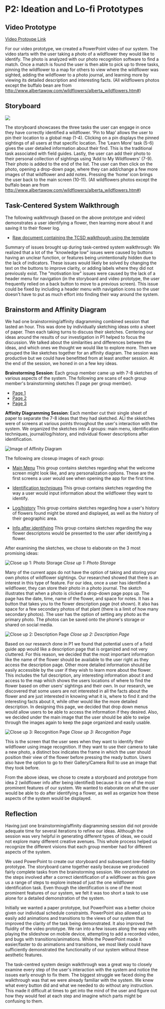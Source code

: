 # P2: Ideation and Lo-fi Prototypes

## Video Prototype

[](http://www.youtube.com/watch?v=RMINSD7MmT4)

[Video Protoype Link](https://youtu.be/hGRAoFOrvsY)

For our video prototype, we created a PowerPoint video of our system. The video starts with the user taking a photo of a wildflower they would like to identify. The photo is analyzed with our photo recognition software to find a match. Once a match is found the user is then able to pick up to three tasks, pinning the wildflower to a map for others to view where the wildflower was sighted, adding the wildflower to a photo journal, and learning more by viewing its detailed description and interesting facts. (All wildflowers photos except the buffalo bean are from http://www.albertawow.com/wildflowers/alberta_wildflowers.htm#)

## Storyboard

![](https://kowther.github.io/FieldGuide-481/storyboard.jpg)

The storyboard showcases the three tasks the user can engage in once they have correctly identified a wildflower. ‘Pin to Map’ allows the user to pin their location to a global map (1-4). Clicking on a pin displays the pinned sightings of all users at that specific location. The ‘Learn More’ task (5-6) gives the user detailed information about their find. This is the traditional task associated with field guides. Lastly, the user can add their photo to their personal collection of sightings using ‘Add to My Wildflowers’ (7-9). Their photo is added to the end of the list. The user can then click on the photo, opening a drop-down page, where they can add/change a few more images of that wildflower and add notes. Pressing the ‘home’ icon brings the user back to the main screen (10-11). (All wildflowers photos except the buffalo bean are from http://www.albertawow.com/wildflowers/alberta_wildflowers.htm#)

## Task-Centered System Walkthrough
The following walkthrough (based on the above prototype and video) demonstrates a user identifying a flower, then learning more about it and saving it to their flower log.

* [Raw document containing the TCSD walkthough using the template](https://kowther.github.io/FieldGuide-481/tcsd_walkthrough.pdf)

Summary of issues brought up during task-centred system walkthrough: We realized that a lot of the "knowledge low" issues were caused by buttons having an unclear function, or features being unintentionally hidden due to the lack of indicators. These issues would likely be solved by changing the text on the buttons to improve clarity, or adding labels where they did not previously exist. The "motivation low" issues were caused by the lack of a header menu for navigation (in the storyboard and video prototype, the user frequently relied on a back button to move to a previous screen). This issue could be fixed by including a header menu with navigation icons so the user doesn't have to put as much effort into finding their way around the system.

## Brainstorm and Affinity Diagram

We had one brainstorming/affinity diagramming combined session that lasted an hour. This was done by individually sketching ideas onto a sheet of paper. Then each taking turns to discuss their sketches. Centering our ideas around the results of our investigation in P1 helped to focus the discussion. We talked about the similarities and differences between the ideas, and which ones we thought we would like to explore more. Then we grouped the like sketches together for an affinity diagram. The session was productive but we could have benefitted from at least another session. At the end of the session, we honed in on a few key ideas.

__Brainstorming Session__: Each group member came up with 7-8 sketches of various aspects of the system. The following are scans of each group member's brainstorming sketches (1 page per group member).

* [Page 1](https://kowther.github.io/FieldGuide-481/brainstorm_01.jpg)
* [Page 2](https://kowther.github.io/FieldGuide-481/brainstorm_02.jpg)
* [Page 3](https://kowther.github.io/FieldGuide-481/brainstorm_03.jpg)

__Affinity Diagramming Session__: Each member cut their single sheet of paper to separate the 7-8 ideas that they had sketched. ALl the skketches were of screens at various points throughout the user's interaction with the system. We organized the sketches into 4 groups: main menu, identification techniques, journal/log/history, and individual flower descriptions after identification.

![](https://kowther.github.io/FieldGuide-481/AffinityDiagram.jpg "Image of Affinity Diagram")

The following are closeup images of each group:
* [Main Menu](https://kowther.github.io/FieldGuide-481/affinitygroup1.jpg) This group contains sketches regarding what the welcome screen might look like, and any personalization options. These are the first screens a user would see when opening the app for the first time.

* [Identification techniques](https://kowther.github.io/FieldGuide-481/affinitygroup2.jpg) This group contains sketches regarding the way a user would input information about the wildflower they want to identify.

* [Log/history](https://kowther.github.io/FieldGuide-481/affinitygroup3.jpg) This group contains sketches regarding how a user's history of flowers found might be stored and displayed, as well as the history of their geographic area.

* [Info after identifying](https://kowther.github.io/FieldGuide-481/affinitygroup4.jpg) This group contains sketches regarding the way flower descriptons would be presented to the user after identifying a flower.


After examining the sketches, we chose to elaborate on the 3 most promising ideas:

![](https://kowther.github.io/FieldGuide-481/annotated_myflowers.png "Close up 1: Photo Storage")
_Close up 1: Photo Storage_

Many of the current apps do not have the option of taking and storing your own photos of wildflower sightings. Our researched showed that there is an interest in this type of feature. For our idea, once a user has identified a wildflower, they can store their photo in a photo journal. The sketch illustrates that when a photo is clicked a drop-down page pops up. The page has the date, time, name of the flower, and space for notes. It has a button that takes you to the flower description page (not shown). It also has space for a few secondary photos of that plant (there is a limit of how many secondary photos). The user has the option of setting any photo as the primary photo. The photos can be saved onto the phone's storage or shared on social media. 

![](https://kowther.github.io/FieldGuide-481/descriptionannotationv2.png "Close up 2: Description Page")
_Close up 2: Description Page_

Based on our research done in P1 we found that potential users of a field guide app would like a description page that is organized and not very cluttered. For this reason, we decided that the most important information like the name of the flower should be available to the user right as they access the description page. Other more detailed information should be easily accessible by the user if they wish to learn more about the flower. This includes the full description, any interesting information about it and access to the map which shows the users locations of where to find the flower based on other users’ sightings and their own. In our research, we discovered that some users are not interested in all the facts about the flower and are just interested in knowing what it is, where to find it and the interesting facts about it, while other would like the more detailed description. In designing this page, we decided that drop down menus would allow users to be able to access the information if they desired. Also, we decided under the main image that the user should be able to swipe through the images again to keep the page organized and easily usable.

![](https://kowther.github.io/FieldGuide-481/annotate_recognition.png "Close up 3: Recognition Page")
_Close up 3: Recognition Page_

This is the screen that the user sees when they want to identify their wildflower using image recognition. If they want to use their camera to take a new photo, a distinct box indicates the frame in which the user should position their view of the flower before pressing the ready button. Users also have the option to go to their Gallery/Camera Roll to use an image that they took before.

From the above ideas, we chose to create a storyboard and prototype from idea 2 (wildflower info after being identified) because it is one of the most prominent features of our system. We wanted to elaborate on what the user would be able to do after identifying a flower, as well as organize how these aspects of the system would be displayed.

## Reflection

Having just one brainstorming/affinity diagramming session did not provide adequate time for several iterations to refine our ideas. Although the session was very helpful in generating different types of ideas, we could not explore many different creative avenues. This whole process helped us recognize the different visions that each group member had for different aspects of the system. 

We used PowerPoint to create our storyboard and subsequent low-fidelity prototype. The storyboard came together easily because we produced fairly complete tasks from the brainstorming session. We concentrated on the steps involved after a correct identification of a wildflower as this gave us a range of steps to explore instead of just the one wildflower identification task. Even though the identification is one of the most prominent features of our system, we felt it was too short a task to use alone for a detailed demonstration of the system.

Initially we wanted a paper prototype, but PowerPoint was a better choice given our individual schedule constraints. PowerPoint also allowed us to easily add animations and transitions to the views of our system that improved the clarity of the task being demonstrated. It also improved the fluidity of the video prototype. We ran into a few issues along the way with playing the slideshow on mobile device, attempting to add a recorded video, and bugs with transitions/animations. While the PowerPoint made it easier/faster to do animations and transitions, we most likely could have sufficiently demonstrated the functionality of our system without these aesthetic features.

The task-centred system design walkthrough was a great way to closely examine every step of the user's interaction with the system and notice the issues early enough to fix them. The biggest struggle we faced doing the walkthrough was that we were already familiar with the system. We knew what every button did and what we needed to do without any instruction. This made it difficult at times to get into the mind of the user and figure out how they would feel at each step and imagine which parts might be confusing to them.


